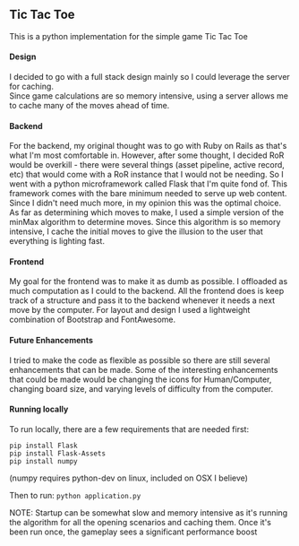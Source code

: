 ## Tic Tac Toe

This is a python implementation for the simple game Tic Tac Toe

#### Design

I decided to go with a full stack design mainly so I could leverage the server for caching.  
Since game calculations are so memory intensive, using a server allows me to cache many of the moves
ahead of time.  

#### Backend
For the backend, my original thought was to go with Ruby on Rails as that's what I'm most comfortable in. However, after
some thought, I decided RoR would be overkill - there were several things (asset pipeline, active record, etc) that 
would come with a RoR instance that I would not be needing. So I went with a python microframework called Flask that
I'm quite fond of.  This framework comes with the bare minimum needed to serve up web content. Since I didn't need 
much more, in my opinion this was the optimal choice.  As far as determining which moves to make, I used a simple version of the minMax algorithm to determine moves.  Since this algorithm is so memory intensive, I cache the initial moves to give the illusion to the user that everything is lighting fast.

#### Frontend
My goal for the frontend was to make it as dumb as possible.  I offloaded as much computation as I could to the backend. 
All the frontend does is keep track of a structure and pass it to the backend whenever it needs a next move by the 
computer.  For layout and design I used a lightweight combination of Bootstrap and FontAwesome. 

#### Future Enhancements
I tried to make the code as flexible as possible so there are still several enhancements that can be made.  Some of the
interesting enhancements that could be made would be changing the icons for Human/Computer, changing board size, and
varying levels of difficulty from the computer.


#### Running locally
To run locally, there are a few requirements that are needed first:
```
pip install Flask
pip install Flask-Assets
pip install numpy
``` 
(numpy requires python-dev on linux, included on OSX I believe)

Then to run: `python application.py`

NOTE: Startup can be somewhat slow and memory intensive as it's running the algorithm for all the opening scenarios and caching them. Once it's been run once, the gameplay sees a significant performance boost
